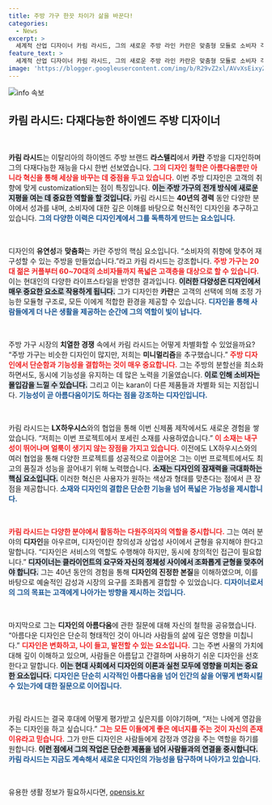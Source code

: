 ```yaml
---
title: 주방 가구 한끗 차이가 삶을 바꾼다!
categories:
  - News
excerpt: >
  세계적 산업 디자이너 카림 라시드, 그의 새로운 주방 라인 카란은 맞춤형 모듈로 소비자 각자의 스타일을 담아낸다. 40년 디자인 경력의 혁신과 예술이 만나, 주방의 경계를 허물다!
feature_text: >
  세계적 산업 디자이너 카림 라시드, 그의 새로운 주방 라인 카란은 맞춤형 모듈로 소비자 각자의 스타일을 담아낸다. 40년 디자인 경력의 혁신과 예술이 만나, 주방의 경계를 허물다!
image: 'https://blogger.googleusercontent.com/img/b/R29vZ2xl/AVvXsEixyZcFfHzMRdzZMjFBmAUKJYCLCGyLL1o632UiGVXcaFdKo_bkvkuCioo0uUKlGfBVcT3P84aROyZIXSBEx3Aw5nCQ3pTgDom1WDC4m8eifvWiAmWEEVb4x6G_l8C0QH225ldMjyaFvpxGEBGNO37VmDTDMHGhJPq73UglMfDca1-0aw/s1600/blogspot.png'
---
```


<p><img src="https://blogger.googleusercontent.com/img/b/R29vZ2xl/AVvXsEixyZcFfHzMRdzZMjFBmAUKJYCLCGyLL1o632UiGVXcaFdKo_bkvkuCioo0uUKlGfBVcT3P84aROyZIXSBEx3Aw5nCQ3pTgDom1WDC4m8eifvWiAmWEEVb4x6G_l8C0QH225ldMjyaFvpxGEBGNO37VmDTDMHGhJPq73UglMfDca1-0aw/s1600/blogspot.png" alt="info 속보" /></p>

<h2 data-ke-size="size26">카림 라시드: 다재다능한 하이엔드 주방 디자이너</h2>

<p data-ke-size="size16">&nbsp;</p>

<p><strong>카림 라시드</strong>는 이탈리아의 하이엔드 주방 브랜드 <strong>라스텔리</strong>에서 <strong>카란</strong> 주방을 디자인하며 그의 다재다능한 재능을 다시 한번 선보였습니다. <b><span style="color: #ee2323;">그의 디자인 철학은 아름다움뿐만 아니라 혁신을 통해 세상을 바꾸는 데 중점을 두고 있습니다.</span></b> 이번 주방 디자인은 고객의 취향에 맞게 customization되는 점이 특징입니다. <b><span style="background-color: #21538527;">이는 주방 가구의 전개 방식에 새로운 지평을 여는 데 중요한 역할을 할 것입니다.</span></b> 카림 라시드는 <strong>40년의 경력</strong> 동안 다양한 분야에서 성과를 내며, 소비자에 대한 깊은 이해를 바탕으로 혁신적인 디자인을 추구하고 있습니다. <b><span style="color: #1a5490;">그의 다양한 이력은 디자인계에서 그를 독특하게 만드는 요소입니다.</span></b></p>

<p data-ke-size="size16">&nbsp;</p>

<p>디자인의 <strong>유연성</strong>과 <strong>맞춤화</strong>는 카란 주방의 핵심 요소입니다. “소비자의 취향에 맞추어 재구성할 수 있는 주방을 만들었습니다.”라고 카림 라시드는 강조합니다. <b><span style="color: #ee2323;">주방 가구는 20대 젊은 커플부터 60~70대의 소비자들까지 폭넓은 고객층을 대상으로 할 수 있습니다.</span></b> 이는 현대인의 다양한 라이프스타일을 반영한 결과입니다. <b><span style="background-color: #21538527;">이러한 다양성은 디자인에서 매우 중요한 요소로 작용하게 됩니다.</span></b> 그가 디자인한 <strong>카란</strong>은 고객의 선택에 의해 조정 가능한 모듈형 구조로, 모든 이에게 적합한 환경을 제공할 수 있습니다. <b><span style="color: #1a5490;">디자인을 통해 사람들에게 더 나은 생활을 제공하는 순간에 그의 역할이 빛이 납니다.</span></b></p>

<p data-ke-size="size16">&nbsp;</p>

<p>주방 가구 시장의 <strong>치열한 경쟁</strong> 속에서 카림 라시드는 어떻게 차별화할 수 있었을까요? “주방 가구는 비슷한 디자인이 많지만, 저희는 <strong>미니멀리즘</strong>을 추구했습니다.” <b><span style="color: #ee2323;">주방 디자인에서 단순함과 기능성을 결합하는 것이 매우 중요합니다.</span></b> 그는 주방의 분할선을 최소화하면서도, 동시에 기능성을 유지하는 데 많은 노력을 기울였습니다. <b><span style="background-color: #21538527;">이로 인해 소비자는 몰입감을 느낄 수 있습니다.</span></b> 그리고 이는 karan이 다른 제품들과 차별화 되는 지점입니다. <b><span style="color: #1a5490;">기능성이 곧 아름다움이기도 하다는 점을 강조하는 디자인입니다.</span></b></p>

<p data-ke-size="size16">&nbsp;</p>

<p>카림 라시드는 <strong>LX하우시스</strong>와의 협업을 통해 이번 신제품 제작에서도 새로운 경험을 쌓았습니다. “저희는 이번 프로젝트에서 포세린 소재를 사용하였습니다.” <b><span style="color: #ee2323;">이 소재는 내구성이 뛰어나며 얼룩이 생기지 않는 장점을 가지고 있습니다.</span></b> 이전에도 LX하우시스와의 여러 협업을 통해 다양한 프로젝트를 성공적으로 이끌어온 그는 이번 프로젝트에서도 최고의 품질과 성능을 끌어내기 위해 노력했습니다. <b><span style="background-color: #21538527;">소재는 디자인의 잠재력을 극대화하는 핵심 요소입니다.</span></b> 이러한 혁신은 사용자가 원하는 색상과 형태를 맞춘다는 점에서 큰 장점을 제공합니다. <b><span style="color: #1a5490;">소재와 디자인의 결합은 단순한 기능을 넘어 폭넓은 가능성을 제시합니다.</span></b></p>

<p data-ke-size="size16">&nbsp;</p>

<p><b><span style="color: #ee2323;">카림 라시드는 다양한 분야에서 활동하는 다원주의자의 역할을 중시합니다.</span></b> 그는 여러 분야의 <strong>디자인</strong>을 아우르며, 디자인이란 창의성과 상업성 사이에서 균형을 유지해야 한다고 말합니다. “디자인은 서비스의 역할도 수행해야 하지만, 동시에 창의적인 접근이 필요합니다.” <b><span style="background-color: #21538527;">디자이너는 클라이언트의 요구와 자신의 정체성 사이에서 조화롭게 균형을 맞추어야 합니다.</span></b> 그는 40년 동안의 경험을 통해 <strong>디자인의 진정한 본질</strong>을 이해하였으며, 이를 바탕으로 예술적인 감성과 시장의 요구를 조화롭게 결합할 수 있었습니다. <b><span style="color: #1a5490;">디자이너로서의 그의 목표는 고객에게 나아가는 방향을 제시하는 것입니다.</span></b></p>

<p data-ke-size="size16">&nbsp;</p>

<p>마지막으로 그는 <strong>디자인의 아름다움</strong>에 관한 질문에 대해 자신의 철학을 공유했습니다. “아름다운 디자인은 단순히 형태적인 것이 아니라 사람들의 삶에 깊은 영향을 미칩니다.” <b><span style="color: #ee2323;">디자인은 변화하고, 나이 들고, 발전할 수 있는 요소입니다.</span></b> 그는 주변 사물의 가치에 대해 깊이 이해하고 있으며, 사람들은 아름답고 간결하며 사용하기 쉬운 디자인을 선호한다고 말합니다. <b><span style="background-color: #21538527;">이는 현대 사회에서 디자인의 이론과 실천 모두에 영향을 미치는 중요한 요소입니다.</span></b> <b><span style="color: #1a5490;">디자인은 단순히 시각적인 아름다움을 넘어 인간의 삶을 어떻게 변화시킬 수 있는가에 대한 질문으로 이어집니다.</span></b></p>

<p data-ke-size="size16">&nbsp;</p>

<p>카림 라시드는 결국 후대에 어떻게 평가받고 싶은지를 이야기하며, “저는 나에게 영감을 주는 디자인을 하고 싶습니다.” <b><span style="color: #ee2323;">그는 모든 이들에게 좋은 에너지를 주는 것이 자신의 존재 이유라고 믿습니다.</span></b> 그가 만든 디자인은 사람들에게 감정과 영감을 주는 역할을 하기를 원합니다. <b><span style="background-color: #21538527;">이런 점에서 그의 작업은 단순한 제품을 넘어 사람들과의 연결을 중시합니다.</span></b> <b><span style="color: #1a5490;">카림 라시드는 지금도 계속해서 새로운 디자인의 가능성을 탐구하며 나아가고 있습니다.</span></b></p>

<p data-ke-size="size16">&nbsp;</p>
유용한 생활 정보가 필요하시다면, <a href="https://opensis.kr" rel="dofollow">opensis.kr</a>


